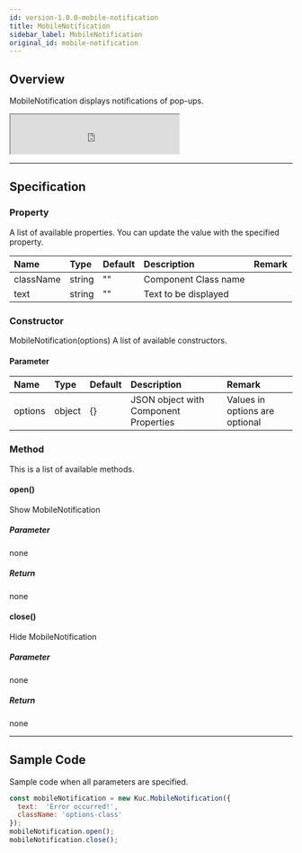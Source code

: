 ```yaml
---
id: version-1.0.0-mobile-notification
title: MobileNotification
sidebar_label: MobileNotification
original_id: mobile-notification
---
```


## Overview

MobileNotification displays notifications of pop-ups.

<iframe src="https://kuc-storybook.netlify.app/iframe.html?id=mobile-notification--document" title="mobile notification image" height="70px"></iframe>

---

## Specification

### Property

A list of available properties. You can update the value with the specified property.

| Name | Type | Default | Description | Remark |
| :--- | :--- | :--- | :--- | :--- |
| className | string | ""  | Component Class name | |
| text | string | ""  | Text to be displayed | |

### Constructor

MobileNotification(options)
A list of available constructors.

#### Parameter
| Name | Type | Default | Description | Remark |
| :--- | :--- | :--- | :--- | :--- |
| options | object | {} | JSON object with Component Properties | Values in options are optional |

### Method

This is a list of available methods.

#### open()
Show MobileNotification

##### Parameter
none

##### Return
none

#### close()
Hide MobileNotification

##### Parameter
none

##### Return
none

---
## Sample Code

Sample code when all parameters are specified.

```javascript
const mobileNotification = new Kuc.MobileNotification({
  text:  'Error occurred!',
  className: 'options-class'
});
mobileNotification.open();
mobileNotification.close();
```
